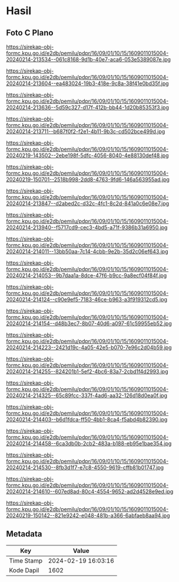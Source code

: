 # Hasil

## Foto C Plano

https://sirekap-obj-formc.kpu.go.id/e2db/pemilu/pdpr/16/09/01/10/15/1609011015004-20240214-213534--061c8168-9d1b-40e7-aca6-053e5389087e.jpg

https://sirekap-obj-formc.kpu.go.id/e2db/pemilu/pdpr/16/09/01/10/15/1609011015004-20240214-213604--ea483024-19b3-418e-9c8a-38f41e0bd35f.jpg

https://sirekap-obj-formc.kpu.go.id/e2db/pemilu/pdpr/16/09/01/10/15/1609011015004-20240214-213636--5d59c327-d17f-412b-bb44-1d20b85353f3.jpg

https://sirekap-obj-formc.kpu.go.id/e2db/pemilu/pdpr/16/09/01/10/15/1609011015004-20240214-213711--b687f0f2-f2e1-4b11-9b3c-cd502bce499d.jpg

https://sirekap-obj-formc.kpu.go.id/e2db/pemilu/pdpr/16/09/01/10/15/1609011015004-20240219-143502--2ebe198f-5dfc-4056-8040-4e88130def48.jpg

https://sirekap-obj-formc.kpu.go.id/e2db/pemilu/pdpr/16/09/01/10/15/1609011015004-20240219-150701--2518b998-2dd8-4763-9fd6-146a563955ad.jpg

https://sirekap-obj-formc.kpu.go.id/e2db/pemilu/pdpr/16/09/01/10/15/1609011015004-20240214-213847--d2abed2c-d32c-4fc1-8c2d-841a0c6e08e7.jpg

https://sirekap-obj-formc.kpu.go.id/e2db/pemilu/pdpr/16/09/01/10/15/1609011015004-20240214-213940--f5717cd9-cec3-4bd5-a71f-9386b31a6950.jpg

https://sirekap-obj-formc.kpu.go.id/e2db/pemilu/pdpr/16/09/01/10/15/1609011015004-20240214-214011--13bb50aa-7c14-4cbb-9e2b-35d2c06ef643.jpg

https://sirekap-obj-formc.kpu.go.id/e2db/pemilu/pdpr/16/09/01/10/15/1609011015004-20240214-214053--9b7daa1a-8dce-47f6-b9cc-9a8ecf04f84f.jpg

https://sirekap-obj-formc.kpu.go.id/e2db/pemilu/pdpr/16/09/01/10/15/1609011015004-20240214-214124--c90e9ef5-7183-46ce-b963-a3f919312cd5.jpg

https://sirekap-obj-formc.kpu.go.id/e2db/pemilu/pdpr/16/09/01/10/15/1609011015004-20240214-214154--d48b3ec7-8b07-40d6-a097-61c59955eb52.jpg

https://sirekap-obj-formc.kpu.go.id/e2db/pemilu/pdpr/16/09/01/10/15/1609011015004-20240214-214223--2421d19c-4a05-42e5-b070-7e96c2d04b59.jpg

https://sirekap-obj-formc.kpu.go.id/e2db/pemilu/pdpr/16/09/01/10/15/1609011015004-20240214-214255--824201b1-5ef2-4bc6-83a7-2cbd1f4d2993.jpg

https://sirekap-obj-formc.kpu.go.id/e2db/pemilu/pdpr/16/09/01/10/15/1609011015004-20240214-214325--65c89fcc-337f-4ad6-aa32-126d18d0ea0f.jpg

https://sirekap-obj-formc.kpu.go.id/e2db/pemilu/pdpr/16/09/01/10/15/1609011015004-20240214-214403--b6d1fdca-ff50-4bb1-8ca4-f5abd4b82390.jpg

https://sirekap-obj-formc.kpu.go.id/e2db/pemilu/pdpr/16/09/01/10/15/1609011015004-20240214-214458--6ca3db0b-2cb2-483a-b188-eb95e1bae354.jpg

https://sirekap-obj-formc.kpu.go.id/e2db/pemilu/pdpr/16/09/01/10/15/1609011015004-20240214-214530--8fb3d1f7-e7c8-4550-9619-cffb81b01747.jpg

https://sirekap-obj-formc.kpu.go.id/e2db/pemilu/pdpr/16/09/01/10/15/1609011015004-20240214-214610--607ed8ad-80c4-4554-9652-ad2d4528e9ed.jpg

https://sirekap-obj-formc.kpu.go.id/e2db/pemilu/pdpr/16/09/01/10/15/1609011015004-20240219-150142--821e9242-e048-481b-a366-6abfaeb8aa94.jpg


## Metadata

| Key        | Value               |
| ---------- | ------------------- |
| Time Stamp | 2024-02-19 16:03:16 |
| Kode Dapil | 1602                |



